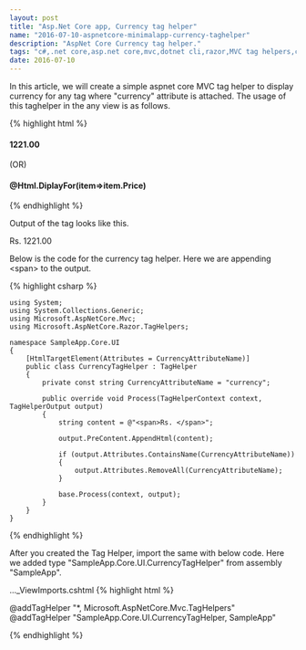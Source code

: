 ```yaml
---
layout: post
title: "Asp.Net Core app, Currency tag helper"
name: "2016-07-10-aspnetcore-minimalapp-currency-taghelper"
description: "AspNet Core Currency tag helper."
tags: "c#,.net core,asp.net core,mvc,dotnet cli,razor,MVC tag helpers,code,technical article,blog,post"
date: 2016-07-10
---
```


<p>
In this article, we will create a simple aspnet core MVC tag helper to display currency for any tag where "currency" attribute is attached. The usage of this taghelper in the any view is as follows.
</p>

{% highlight html %}
    <h4 currency>1221.00</h4>
    (OR)
    <h4 currency>@Html.DiplayFor(item=>item.Price)</h4>

{% endhighlight %}

Output of the tag looks like this.
<p class="output">
Rs. 1221.00
</p>

<p>Below is the code for the currency tag helper. Here we are appending &lt;span&gt; to the output.</p>

{% highlight csharp %}

    using System;
    using System.Collections.Generic;
    using Microsoft.AspNetCore.Mvc;
    using Microsoft.AspNetCore.Razor.TagHelpers;

    namespace SampleApp.Core.UI
    {
        [HtmlTargetElement(Attributes = CurrencyAttributeName)]
        public class CurrencyTagHelper : TagHelper
        {
            private const string CurrencyAttributeName = "currency";

            public override void Process(TagHelperContext context, TagHelperOutput output)
            {
                string content = @"<span>Rs. </span>";

                output.PreContent.AppendHtml(content);

                if (output.Attributes.ContainsName(CurrencyAttributeName))
                {
                    output.Attributes.RemoveAll(CurrencyAttributeName);
                }

                base.Process(context, output);
            }
        }
    }

{% endhighlight %}

<p>After you created the Tag Helper, import the same with below code. Here we added type "SampleApp.Core.UI.CurrencyTagHelper" from assembly "SampleApp".</p>

..._ViewImports.cshtml
{% highlight html %}

@addTagHelper "*, Microsoft.AspNetCore.Mvc.TagHelpers"
@addTagHelper "SampleApp.Core.UI.CurrencyTagHelper, SampleApp"

{% endhighlight %}